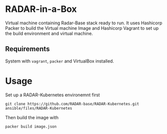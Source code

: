 # RADAR-in-a-Box

Virtual machine containing Radar-Base stack ready to run. It uses Hashicorp Packer to build the Virtual machine Image and Hashicorp Vagrant to set up the build environment and virtual machine.

## Requirements

System with `vagrant`, `packer` and VirtualBox installed.

# Usage

Set up a RADAR-Kubernetes environemnt first
```
git clone https://github.com/RADAR-base/RADAR-Kubernetes.git ansible/files/RADAR-Kubernetes
```

Then build the image with

```
packer build image.json
```
